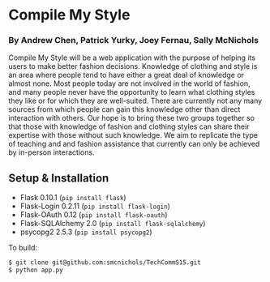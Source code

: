 # Compile My Style

### By Andrew Chen, Patrick Yurky, Joey Fernau, Sally McNichols

Compile My Style will be a web application with the purpose of helping its users to make better fashion decisions.  Knowledge of clothing and style is an area where people tend to have either a great deal of knowledge or almost none.  Most people today are not involved in the world of fashion, and many people never have the opportunity to learn what clothing styles they like or for which they are well-suited.  There are currently not any many sources from which people can gain this knowledge other than direct interaction with others.  Our hope is to bring these two groups together so that those with knowledge of fashion and clothing styles can share their expertise with those without such knowledge.  We aim to replicate the type of teaching and and fashion assistance that currently can only be achieved by in-person interactions.


## Setup & Installation

* Flask 0.10.1 (`pip install flask`)
* Flask-Login 0.2.11 (`pip install flask-login`)
* Flask-OAuth 0.12 (`pip install flask-oauth`)
* Flask-SQLAlchemy 2.0 (`pip install flask-sqlalchemy`)
* psycopg2 2.5.3 (`pip install psycopg2`)

To build:
```bash
$ git clone git@github.com:smcnichols/TechCommS15.git
$ python app.py
